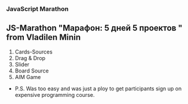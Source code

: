 ### JavaScript Marathon  


## JS-Marathon "Марафон: 5 дней 5 проектов " from Vladilen Minin

1. Cards-Sources
2. Drag & Drop
3. Slider
4. Board Source
5. AIM Game


* P.S. Was too easy and was just a ploy to get participants sign up on expensive programming course.
